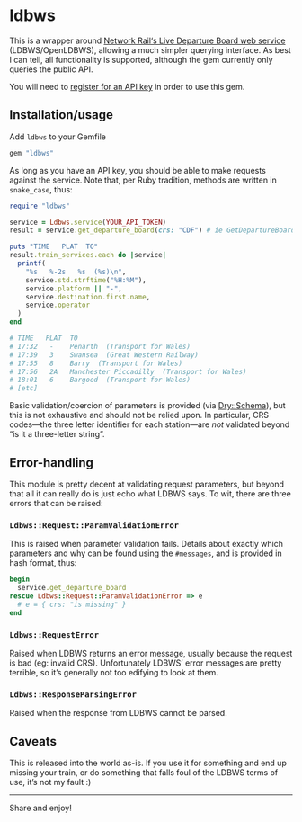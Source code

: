 # ldbws

This is a wrapper around [Network Rail‘s Live Departure Board web service](https://lite.realtime.nationalrail.co.uk/OpenLDBWS/) (LDBWS/OpenLDBWS), allowing a much simpler querying interface. As best I can tell, all functionality is supported, although the gem currently only queries the public API.

You will need to [register for an API key](http://realtime.nationalrail.co.uk/OpenLDBWSRegistration/) in order to use this gem.


## Installation/usage

Add `ldbws` to your Gemfile

```ruby
gem "ldbws"
```

As long as you have an API key, you should be able to make requests against the service. Note that, per Ruby tradition, methods are written in `snake_case`, thus:

```ruby
require "ldbws"

service = Ldbws.service(YOUR_API_TOKEN)
result = service.get_departure_board(crs: "CDF") # ie GetDepartureBoard

puts "TIME   PLAT  TO"
result.train_services.each do |service|
  printf(
    "%s   %-2s   %s  (%s)\n",
    service.std.strftime("%H:%M"),
    service.platform || "-",
    service.destination.first.name,
    service.operator
  )
end

# TIME   PLAT  TO
# 17:32   -    Penarth  (Transport for Wales)
# 17:39   3    Swansea  (Great Western Railway)
# 17:55   8    Barry  (Transport for Wales)
# 17:56   2A   Manchester Piccadilly  (Transport for Wales)
# 18:01   6    Bargoed  (Transport for Wales)
# [etc]
```

Basic validation/coercion of parameters is provided (via [Dry::Schema](https://dry-rb.org/gems/dry-schema/)), but this is not exhaustive and should not be relied upon.
In particular, CRS codes—the three letter identifier for each station—are _not_ validated beyond “is it a three-letter string”.

## Error-handling

This module is pretty decent at validating request parameters, but beyond that all it can really do is just echo what LDBWS says. To wit, there are three errors that can be raised:

### `Ldbws::Request::ParamValidationError`

This is raised when parameter validation fails. Details about exactly which parameters and why can be found using the `#messages`, and is provided in hash format, thus:

```ruby
begin
  service.get_departure_board
rescue Ldbws::Request::ParamValidationError => e
  # e = { crs: "is missing" }
end
```

### `Ldbws::RequestError`

Raised when LDBWS returns an error message, usually because the request is bad (eg: invalid CRS). Unfortunately LDBWS’ error messages are pretty terrible, so it’s generally not too edifying to look at them.

### `Ldbws::ResponseParsingError`

Raised when the response from LDBWS cannot be parsed.

## Caveats

This is released into the world as-is. If you use it for something and end up missing your train, or do something that falls foul of the LDBWS terms of use, it’s not my fault :)

---

Share and enjoy!
